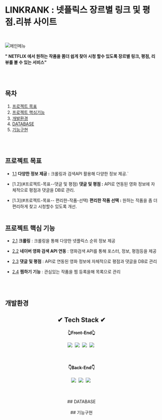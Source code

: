 # LINKRANK : 넷플릭스 장르별 링크 및 평점.리뷰 사이트
<br>

![메인메뉴](https://user-images.githubusercontent.com/94466572/161275430-159148fd-be10-449d-8ae1-7b4c6b76fe82.jpg)


**" NETFLIX 에서  원하는 작품을 쫌더 쉽게 찾아 시청 할수 있도록 장르별 링크, 평점, 리뷰를 볼 수 있는 서비스"**

<br><br>

## 목차

1. [프로젝트 목표](#프로젝트-목표)
1. [프로젝트 핵심기능](#프로젝트-핵심기능)
1. [개발환경](#개발환경)
1. [DATABASE](#DATABASE)
1. [기능구현](#기능구현)

<br><br>

## 프로젝트 목표

<a name="프로젝트-목표--다양한-정보-제공"></a><a name="1.1"></a>
  - [1.1](#프로젝트-목표--다양한-정보-제공) **다양한 정보 제공 :** 크롤링과 검색API 활용해 다양한 정보 제공.`
  
<a name="프로젝트-목표--댓글 및 평점"></a><a name="1.2"></a>
  - [1.2](#프로젝트-목표--댓글 및 평점) **댓글 및 평점 :** API로 연동된 영화 정보에 자체적으로 평점과 댓글을 DB로 관리.

<a name="프로젝트-목표--편리한-작품-선택"></a><a name="1.3"></a>
  - [1.3](#프로젝트-목표-- 편리한-작품-선택) **편리한 작품 선택 :** 원하는 작품을 좀 더 편리하게 찾고 시청할수 있도록 개선.
 <br><br> 
  
## 프로젝트 핵심 기능

  <a name="프로젝트-핵심기능--크롤링"></a><a name="2.1"></a>
  - [2.1](#프로젝트-핵심기능--크롤링) **크롤링** : 크롤링을 통해 다양한 넷플릭스 순위 정보 제공

  <a name="프로젝트-핵심기능--네이버-영화-API"></a><a name="2.2"></a>
  - [2.2](#프로젝트-핵심기능--네이버-영화-API) **네이버 영화 검색 API 연동** : 영화검색 API를 통해 포스터, 정보, 평점등을 제공
  
  <a name="프로젝트-핵심기능--댓글-및-평점"></a><a name="2.3"></a>
  - [2.3](#프로젝트-소개--댓글-및-평점) **댓글 및 평점** : API로 연동된 영화 정보에 자체적으로 평점과 댓글을 DB로 관리
  
  <a name="프로젝트-핵심기능--찜하기-기능"></a><a name="2.4"></a>
  - [2.4](#프로젝트-소개--찜하기-기능) **찜하기 기능** : 관심있는 작품을 찜 등록을해 목록으로 관리
  
  <br><br>
 

## 개발환경
<h2 align="center">✔ Tech Stack ✔</h2>
<h4 align="center">👆Front-End👆</h4>
<p align="center">
  <img src="https://img.shields.io/badge/HTML5-E34F26?style=flat-square&logo=html5&logoColor=white"/></a>&nbsp 
  <img src="https://img.shields.io/badge/CSS3-1572B6?style=flat-square&logo=css3&logoColor=white"/></a>&nbsp 
  <img src="https://img.shields.io/badge/Javascript-ffb13b?style=flat-square&logo=javascript&logoColor=white"/></a>&nbsp 
  <img src="https://img.shields.io/badge/jQuery-0769AD?style=flat-square&logo=jqueryt&logoColor=white"/></a>&nbsp 
<br><br>
<br>
<h4 align="center">👇Back-End👇</h4>
<p align="center">
  <img src="https://img.shields.io/badge/Spring Boot-6DB33F?style=flat-square&logo=springboot&logoColor=white"/></a>&nbsp 
  <img src="https://img.shields.io/badge/Apache Tomcat-F8DC75?style=flat-square&logo=apachetomcat3&logoColor=white"/></a>&nbsp 
  <img src="https://img.shields.io/badge/MySQL-4479A1?style=flat-square&logo=mysqlt&logoColor=white"/></a>&nbsp 
<br><br>
<br><br>
## DATABASE
<br><br>
## 기능구현 
<br><br>
